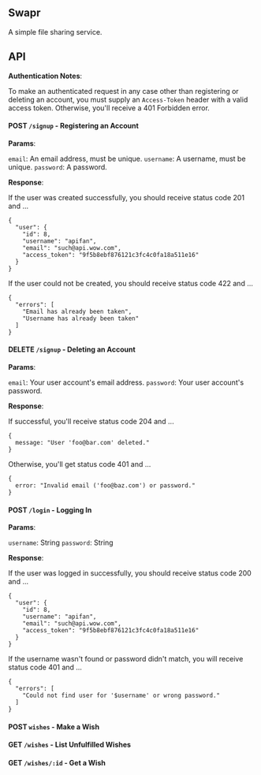 ## Swapr

A simple file sharing service. 

## API

**Authentication Notes**:

To make an authenticated request in any case other than registering
or deleting an account, you must supply an `Access-Token` header with
a valid access token. Otherwise, you'll receive a 401 Forbidden error.

#### POST `/signup` - Registering an Account

**Params**:

`email`: An email address, must be unique.
`username`: A username, must be unique.
`password`: A password.

**Response**:

If the user was created successfully, you should receive status code 201 and ...

```
{
  "user": {
    "id": 8,
    "username": "apifan",
    "email": "such@api.wow.com",
    "access_token": "9f5b8ebf876121c3fc4c0fa18a511e16"
  }
}
```

If the user could not be created, you should receive status code 422 and ...

```
{
  "errors": [
    "Email has already been taken",
    "Username has already been taken"
  ]
}
```

#### DELETE `/signup` - Deleting an Account

**Params**:

`email`: Your user account's email address.
`password`: Your user account's password.

**Response**:

If successful, you'll receive status code 204 and ...

```
{
  message: "User 'foo@bar.com' deleted."
}
```

Otherwise, you'll get status code 401 and ...

```
{
  error: "Invalid email ('foo@baz.com') or password."
}
```

#### POST `/login` - Logging In

**Params**:

`username`: String
`password`: String 

**Response**:

If the user was logged in successfully, you should receive status code 200 and ...

```
{
  "user": {
    "id": 8,
    "username": "apifan",
    "email": "such@api.wow.com",
    "access_token": "9f5b8ebf876121c3fc4c0fa18a511e16"
  }
}
```

If the username wasn't found or password didn't match, you will receive status code 401 and ...

```
{
  "errors": [
    "Could not find user for '$username' or wrong password."
  ]
}
```

#### POST `wishes` - Make a Wish

#### GET `/wishes` - List Unfulfilled Wishes

#### GET `/wishes/:id` - Get a Wish
